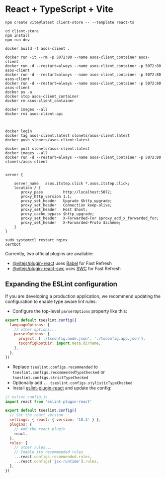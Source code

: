 # React + TypeScript + Vite

```
npm create vite@latest client-store -- --template react-ts

cd client-store
npm install
npm run dev

docker build -t asos-client .

docker run -it --rm -p 5072:80 --name asos-client_container asos-client
docker run -d --restart=always --name asos-client_container -p 5072:80 asos-client
docker run -d --restart=always --name asos-client_container -p 5072:80 asos-client
docker run -d --restart=always --name asos-client_container -p 5072:80 asos-client
docker ps -a
docker stop asos-client_container
docker rm asos-client_container

docker images --all
docker rmi asos-client-api


 
docker login
docker tag asos-client:latest slonets/asos-client:latest
docker push slonets/asos-client:latest

docker pull slonets/asos-client:latest
docker images --all
docker run -d --restart=always --name asos-client_container -p 5072:80 slonets/asos-client

```

```nginx options /etc/nginx/sites-available/default

server {

	server_name   asos.itstep.click *.asos.itstep.click;
    location / {
       proxy_pass         http://localhost:5072;
       proxy_http_version 1.1;
       proxy_set_header   Upgrade $http_upgrade;
       proxy_set_header   Connection keep-alive;
       proxy_set_header   Host $host;
       proxy_cache_bypass $http_upgrade;
       proxy_set_header   X-Forwarded-For $proxy_add_x_forwarded_for;
       proxy_set_header   X-Forwarded-Proto $scheme;
    }
}

sudo systemctl restart nginx
certbot
```


Currently, two official plugins are available:

- [@vitejs/plugin-react](https://github.com/vitejs/vite-plugin-react/blob/main/packages/plugin-react/README.md) uses [Babel](https://babeljs.io/) for Fast Refresh
- [@vitejs/plugin-react-swc](https://github.com/vitejs/vite-plugin-react-swc) uses [SWC](https://swc.rs/) for Fast Refresh

## Expanding the ESLint configuration

If you are developing a production application, we recommend updating the configuration to enable type aware lint rules:

- Configure the top-level `parserOptions` property like this:

```js
export default tseslint.config({
  languageOptions: {
    // other options...
    parserOptions: {
      project: ['./tsconfig.node.json', './tsconfig.app.json'],
      tsconfigRootDir: import.meta.dirname,
    },
  },
})
```

- Replace `tseslint.configs.recommended` to `tseslint.configs.recommendedTypeChecked` or `tseslint.configs.strictTypeChecked`
- Optionally add `...tseslint.configs.stylisticTypeChecked`
- Install [eslint-plugin-react](https://github.com/jsx-eslint/eslint-plugin-react) and update the config:

```js
// eslint.config.js
import react from 'eslint-plugin-react'

export default tseslint.config({
  // Set the react version
  settings: { react: { version: '18.3' } },
  plugins: {
    // Add the react plugin
    react,
  },
  rules: {
    // other rules...
    // Enable its recommended rules
    ...react.configs.recommended.rules,
    ...react.configs['jsx-runtime'].rules,
  },
})
```
